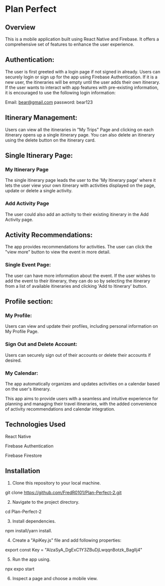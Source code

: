 # Plan Perfect

## Overview

This is a mobile application built using React Native and Firebase. It offers a comprehensive set of features to enhance the user experience. 

## Authentication: 

The user is first greeted with a login page if not signed in already. Users can securely login or sign up for the app using Firebase Authentication. 
If it is a new user, the itineraries will be empty until the user adds their own itinerary.
If the user wants to interact with app features with pre-existing information, it is encouraged to use the following login information:

Email: bear@gmail.com
password: bear123


## Itinerary Management: 

Users can view all the itineraries in "My Trips" Page and clicking on each itinerary opens up a single itinerary page. You can also delete an itinerary using the delete button on the itinerary card.

## Single Itinerary Page:

### My Itinerary Page
The single itinerary page leads the user to the 'My Itinerary page' where it lets the user view your own itinerary with activities displayed on the page, update or delete a single activity.

### Add Activity Page
The user could also add an activity to their existing itinerary in the Add Activity page. 



## Activity Recommendations: 
The app provides recommendations for activities. The user can click the "view more" button to view the event in more detail.
### Single Event Page:
The user can have more information about the event.
If the user wishes to add the event to their itinerary, they can do so by selecting the itinerary from a list of available itineraries and clicking 'Add to Itinerary' button.



## Profile section: 
### My Profile:
Users can view and update their profiles, including personal information on My Profile Page. 

### Sign Out and Delete Account: 

Users can securely sign out of their accounts or delete their accounts if desired.

### My Calendar:
The app automatically organizes and updates activities on a calendar based on the user's itinerary.

This app aims to provide users with a seamless and intuitive experience for planning and managing their travel itineraries, with the added convenience of activity recommendations and calendar integration.


## Technologies Used

React Native

Firebase Authentication

Firebase Firestore

## Installation


1. Clone this repository to your local machine.

git clone https://github.com/FredR0101/Plan-Perfect-2.git

2. Navigate to the project directory.

cd Plan-Perfect-2

3. Install dependencies.

npm install/yarn install.

4. Create a "ApiKey.js" file and add following properties: 

export const Key = "AIzaSyA_DgExC1Y3ZBuDjLwqqnBotzk_BagIIj4"

5. Run the app using.

npx expo start

6. Inspect a page and choose a mobile view.

